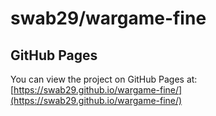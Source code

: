 # swab29/wargame-fine

## GitHub Pages

You can view the project on GitHub Pages at: [https://swab29.github.io/wargame-fine/](https://swab29.github.io/wargame-fine/)